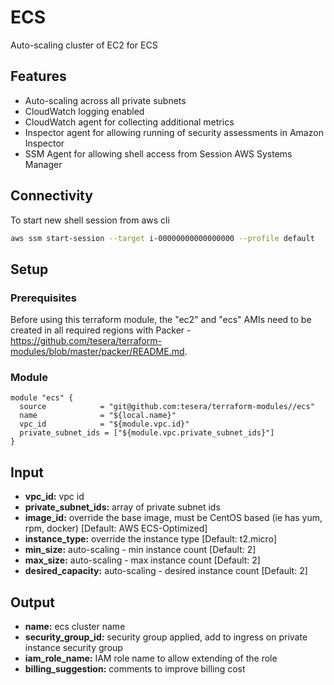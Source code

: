# ECS
Auto-scaling cluster of EC2 for ECS

## Features
- Auto-scaling across all private subnets
- CloudWatch logging enabled
- CloudWatch agent for collecting additional metrics
- Inspector agent for allowing running of security assessments in Amazon Inspector
- SSM Agent for allowing shell access from Session AWS Systems Manager

## Connectivity
To start new shell session from aws cli
```bash
aws ssm start-session --target i-00000000000000000 --profile default
```

## Setup

### Prerequisites
Before using this terraform module, the "ec2" and "ecs" AMIs need to be created in all required regions with Packer - https://github.com/tesera/terraform-modules/blob/master/packer/README.md. 

### Module
```hcl-terraform
module "ecs" {
  source            = "git@github.com:tesera/terraform-modules//ecs"
  name              = "${local.name}"
  vpc_id            = "${module.vpc.id}"
  private_subnet_ids = ["${module.vpc.private_subnet_ids}"]
}
```

## Input
- **vpc_id:** vpc id
- **private_subnet_ids:** array of private subnet ids
- **image_id:** override the base image, must be CentOS based (ie has yum, rpm, docker) [Default: AWS ECS-Optimized]
- **instance_type:** override the instance type [Default: t2.micro]
- **min_size:** auto-scaling - min instance count [Default: 2]
- **max_size:** auto-scaling - max instance count [Default: 2]
- **desired_capacity:** auto-scaling - desired instance count [Default: 2]

## Output
- **name:** ecs cluster name
- **security_group_id:** security group applied, add to ingress on private instance security group
- **iam_role_name:** IAM role name to allow extending of the role
- **billing_suggestion:** comments to improve billing cost
